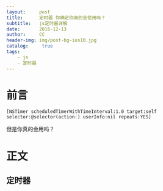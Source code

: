 ```yaml
---
layout:     post
title:      定时器 你确定你真的会使用吗？
subtitle:   js定时器详解
date:       2016-12-13
author:     CC
header-img: img/post-bg-ios10.jpg
catalog: 	 true
tags:
    - js
    - 定时器
---
```



# 前言



```objc
[NSTimer scheduledTimerWithTimeInterval:1.0 target:self selector:@selector(action:) userInfo:nil repeats:YES]
```

但是你真的会用吗？

# 正文

## 定时器

